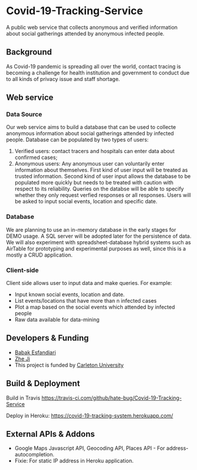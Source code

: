 # Covid-19-Tracking-Service
A public web service that collects anonymous and verified information about social gatherings attended by anonymous infected people. 

## Background
As Covid-19 pandemic is spreading all over the world, contact tracing is becoming a challenge for health institution and government to conduct due to all kinds of privacy issue and staff shortage. 

## Web service

### Data Source
Our web service aims to build a database that can be used to collecte anonymous information about social gatherings attended by infected people. Database can be populated by two types of users: 
1. Verified users: contact tracers and hospitals can enter data about confirmed cases; 
2. Anonymous users: Any anonymous user can voluntarily enter information about themselves. 
First kind of user input will be treated as trusted information. 
Second kind of user input allows the database to be populated more quickly but needs to be treated with caution with respect to its reliability. Queries on the databse will be able to specify whether they only request verfied responses or all responses.
Users will be asked to input social events, location and specific date. 

### Database 
We are planning to use an in-memory database in the early stages for DEMO usage. 
A SQL server will be adopted later for the persistence of data. We will also experiment with spreadsheet-database hybrid systems such as AirTable for prototyping and experimental purposes as well, since this is a mostly a CRUD application.  

### Client-side
Client side allows user to input data and make queries. 
For example: 
* Input known social events, location and date. 
* List events/locations that have more than n infected cases
* Plot a map based on the social events which attended by infected people 
* Raw data available for data-mining 

## Developers & Funding
* [Babak Esfandiari](http://www.sce.carleton.ca/faculty/esfandiari.html) 
* [Zhe Ji](https://www.linkedin.com/in/zhe-ji-ba1a51142/) 
* This project is funded by [Carleton University](https://carleton.ca/)

## Build & Deployment
Build in Travis https://travis-ci.com/github/hate-bug/Covid-19-Tracking-Service

Deploy in Heroku: https://covid-19-tracking-system.herokuapp.com/

## External APIs & Addons 
- Google Maps Javascript API, Geocoding API, Places API - For address-autocompletion.
- Fixie: For static IP address in Heroku application. 


